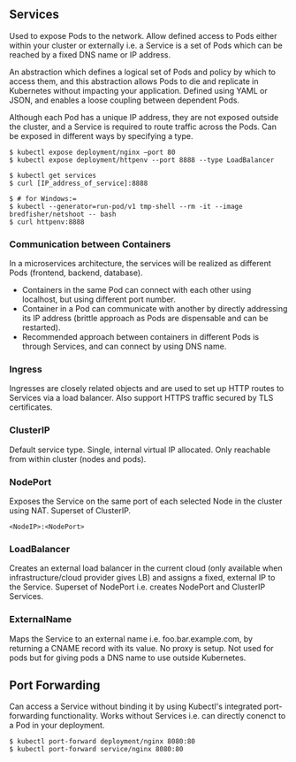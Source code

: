 ## Services

Used to expose Pods to the network. Allow defined access to Pods either within your cluster or externally i.e. a Service is a set of Pods which can be reached by a fixed DNS name or IP address.

An abstraction which defines a logical set of Pods and policy by which to access them, and this abstraction allows Pods to die and replicate in Kubernetes without impacting your application. Defined using YAML or JSON, and enables a loose coupling between dependent Pods.

Although each Pod has a unique IP address, they are not exposed outside the cluster, and a Service is required to route traffic across the Pods. Can be exposed in different ways by specifying a type.

```console
$ kubectl expose deployment/nginx –port 80
$ kubectl expose deployment/httpenv --port 8888 --type LoadBalancer

$ kubectl get services
$ curl [IP_address_of_service]:8888

$ # for Windows:=
$ kubectl --generator=run-pod/v1 tmp-shell --rm -it --image bredfisher/netshoot -- bash
$ curl httpenv:8888
```

### Communication between Containers

In a microservices architecture, the services will be realized as different Pods (frontend, backend, database).

- Containers in the same Pod can connect with each other using localhost, but using different port number.
- Container in a Pod can communicate with another by directly addressing its IP address (brittle approach as Pods are dispensable and can be restarted).
- Recommended approach between containers in different Pods is through Services, and can connect by using DNS name.

### Ingress

Ingresses are closely related objects and are used to set up HTTP routes to Services via a load balancer. Also support HTTPS traffic secured by TLS certificates.

### ClusterIP

Default service type. Single, internal virtual IP allocated. Only reachable from within cluster (nodes and pods).

### NodePort

Exposes the Service on the same port of each selected Node in the cluster using NAT. Superset of ClusterIP.

```
<NodeIP>:<NodePort>
```

### LoadBalancer

Creates an external load balancer in the current cloud (only available when infrastructure/cloud provider gives LB) and assigns a fixed, external IP to the Service. Superset of NodePort i.e. creates NodePort and ClusterIP Services.

### ExternalName

Maps the Service to an external name i.e. foo.bar.example.com, by returning a CNAME record with its value. No proxy is setup. Not used for pods but for giving pods a DNS name to use outside Kubernetes.

## Port Forwarding

Can access a Service without binding it by using Kubectl's integrated port-forwarding functionality. Works without Services i.e. can directly conenct to a Pod in your deployment.

```console
$ kubectl port-forward deployment/nginx 8080:80
$ kubectl port-forward service/nginx 8080:80
```
